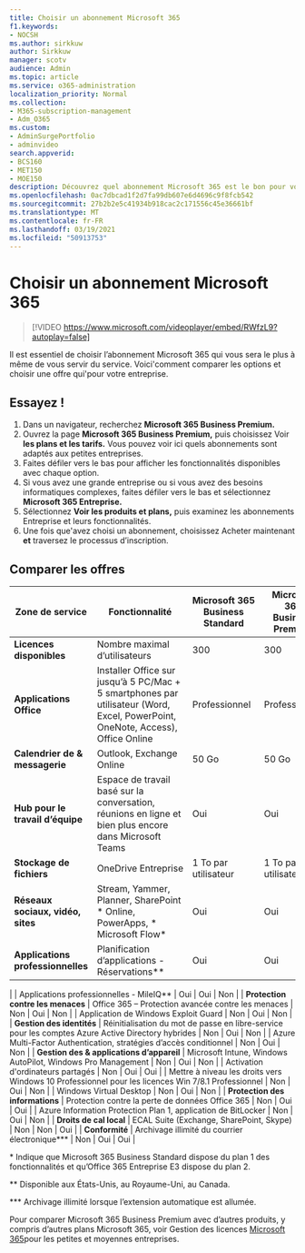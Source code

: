 ```yaml
---
title: Choisir un abonnement Microsoft 365
f1.keywords:
- NOCSH
ms.author: sirkkuw
author: Sirkkuw
manager: scotv
audience: Admin
ms.topic: article
ms.service: o365-administration
localization_priority: Normal
ms.collection:
- M365-subscription-management
- Adm_O365
ms.custom:
- AdminSurgePortfolio
- adminvideo
search.appverid:
- BCS160
- MET150
- MOE150
description: Découvrez quel abonnement Microsoft 365 est le bon pour votre organisation.
ms.openlocfilehash: 0ac7dbcad1f2d7fa99db607e6d4696c9f8fcb542
ms.sourcegitcommit: 27b2b2e5c41934b918cac2c171556c45e36661bf
ms.translationtype: MT
ms.contentlocale: fr-FR
ms.lasthandoff: 03/19/2021
ms.locfileid: "50913753"
---
```

# <a name="choose-a-microsoft-365-subscription"></a>Choisir un abonnement Microsoft 365

> [!VIDEO https://www.microsoft.com/videoplayer/embed/RWfzL9?autoplay=false]

Il est essentiel de choisir l’abonnement Microsoft 365 qui vous sera le plus à même de vous servir du service. Voici&#39;comment comparer les options et choisir une offre qui&#39;pour votre entreprise.

## <a name="try-it"></a>Essayez !

1. Dans un navigateur, recherchez **Microsoft 365 Business Premium.**
2. Ouvrez la page **Microsoft 365 Business Premium,** puis choisissez Voir **les plans et les tarifs.** Vous pouvez voir ici quels abonnements sont adaptés aux petites entreprises.
3. Faites défiler vers le bas pour afficher les fonctionnalités disponibles avec chaque option.
4. Si vous avez une grande entreprise ou si vous avez des besoins informatiques complexes, faites défiler vers le bas et sélectionnez **Microsoft 365 Entreprise.**
5. Sélectionnez  **Voir les produits et plans,** puis examinez les abonnements Entreprise et leurs fonctionnalités.
6. Une fois que&#39;avez choisi un abonnement, choisissez Acheter maintenant  **et** traversez le processus d’inscription.

## <a name="compare-plans"></a>Comparer les offres

| **Zone de service** | **Fonctionnalité** | **Microsoft 365 Business Standard** | **Microsoft 365 Business Premium** | **Office 365 Entreprise E3** |
| --- | --- | --- | --- | --- |
| **Licences disponibles** | Nombre maximal d’utilisateurs | 300 | 300 | Illimité |
| **Applications Office** | Installer Office sur jusqu’à 5 PC/Mac + 5 smartphones par utilisateur (Word, Excel, PowerPoint, OneNote, Access), Office Online | Professionnel | Professionnel | ProPlus |
| **Calendrier de &amp; messagerie** | Outlook, Exchange Online | 50 Go | 50 Go | 100 Go |
| **Hub pour le travail d’équipe** | Espace de travail basé sur la conversation, réunions en ligne et bien plus encore dans Microsoft Teams | Oui | Oui | Oui |
| **Stockage de fichiers** | OneDrive Entreprise | 1 To par utilisateur | 1 To par utilisateur | Illimité |
| **Réseaux sociaux, vidéo, sites** | Stream, Yammer, Planner, SharePoint \* Online, PowerApps, \* Microsoft Flow\* | Oui | Oui | Oui |
| **Applications professionnelles** | Planification d’applications - Réservations\*\* | Oui | Oui | Oui |
|
 | Applications professionnelles - MileIQ\*\* | Oui | Oui | Non |
| **Protection contre les menaces** | Office 365 – Protection avancée contre les menaces | Non | Oui | Non |
 | Application de Windows Exploit Guard | Non | Oui | Non |
| **Gestion des identités** | Réinitialisation du mot de passe en libre-service pour les comptes Azure Active Directory hybrides | Non | Oui | Non |
 | Azure Multi-Factor Authentication, stratégies d’accès conditionnel | Non | Oui | Non |
| **Gestion des &amp; applications d’appareil** | Microsoft Intune, Windows AutoPilot, Windows Pro Management | Non | Oui | Non |
 | Activation d'ordinateurs partagés | Non | Oui | Oui |
 | Mettre à niveau les droits vers Windows 10 Professionnel pour les licences Win 7/8.1 Professionnel | Non | Oui | Non |
 | Windows Virtual Desktop | Non | Oui | Non |
| **Protection des informations** | Protection contre la perte de données Office 365 | Non | Oui | Oui |
 | Azure Information Protection Plan 1, application de BitLocker | Non | Oui | Non |
| **Droits de cal local** | ECAL Suite (Exchange, SharePoint, Skype) | Non | Non | Oui |
| **Conformité** | Archivage illimité du courrier électronique\*\*\* | Non | Oui | Oui |

\* Indique que Microsoft 365 Business Standard dispose du plan 1 des fonctionnalités et qu’Office 365 Entreprise E3 dispose du plan 2.

\*\* Disponible aux États-Unis, au Royaume-Uni, au Canada.

\*\*\* Archivage illimité lorsque l’extension automatique est allumée.

Pour comparer Microsoft 365 Business Premium avec d’autres produits, y compris d’autres plans Microsoft 365, voir Gestion des licences [Microsoft 365](/office365/servicedescriptions/microsoft-365-service-descriptions/licensing-microsoft-365-in-smb)pour les petites et moyennes entreprises.